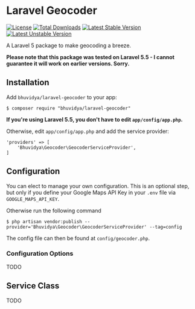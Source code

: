 # Laravel Geocoder

[![License](https://poser.pugx.org/bhuvidya/laravel-geocoder/license?format=flat-square)](https://packagist.org/packages/bhuvidya/laravel-geocoder)
[![Total Downloads](https://poser.pugx.org/bhuvidya/laravel-geocoder/downloads?format=flat-square)](https://packagist.org/packages/bhuvidya/laravel-geocoder)
[![Latest Stable Version](https://poser.pugx.org/bhuvidya/laravel-geocoder/v/stable?format=flat-square)](https://packagist.org/packages/bhuvidya/laravel-geocoder)
[![Latest Unstable Version](https://poser.pugx.org/bhuvidya/laravel-geocoder/v/unstable?format=flat-square)](https://packagist.org/packages/bhuvidya/laravel-geocoder)


A Laravel 5 package to make geocoding a breeze.

**Please note that this package was tested on Laravel 5.5 - I cannot guarantee it will work on earlier versions. Sorry.**

## Installation

Add `bhuvidya/laravel-geocoder` to your app:

    $ composer require "bhuvidya/laravel-geocoder"
    

**If you're using Laravel 5.5, you don't have to edit `app/config/app.php`.**

Otherwise, edit `app/config/app.php` and add the service provider:

    'providers' => [
        'Bhuvidya\Geocoder\GeocoderServiceProvider',
    ]


## Configuration

You can elect to manage your own configuration. This is an optional step, but only if you define
your Google Maps API Key in your `.env` file via `GOOGLE_MAPS_API_KEY`.

Otherwise run the following command

    $ php artisan vendor:publish --provider='Bhuvidya\Geocoder\GeocoderServiceProvider' --tag=config

The config file can then be found at `config/geocoder.php`.


### Configuration Options

TODO


## Service Class

TODO
